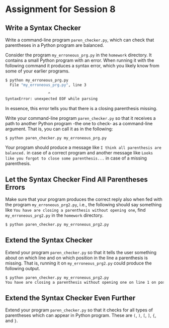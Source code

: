 # Assignment for Session 8

## Write a Syntax Checker

Write a command-line program `paren_checker.py`, which can check that parentheses in a Python program are balanced.

Consider the program `my_erroneous_prg.py` in the `homework` directory. It contains a small Python program with an error. When running it with the following command it produces a syntax error, which you likely know from some of your earlier programs.

```bash
$ python my_erroneous_prg.py
  File "my_erroneous_prg.py", line 3

                   ^
SyntaxError: unexpected EOF while parsing
```

In essence, this error tells you that there is a closing parenthesis missing.


Write your command-line program `paren_checker.py` so that it receives a path to another Python program -the one to check- as a command-line argument. That is, you can call it as in the following:

```bash
$ python paren_checker.py my_erroneous_prg.py
```

Your program should produce a message like `I think all parenthesis are balanced.` in case of a correct program and another message like `Looks like you forgot to close some parenthesis...` in case of a missing parenthesis.

## Let the Syntax Checker Find All Parentheses Errors


Make sure that your program produces the correct reply also when fed with the program `my_erroneous_prg2.py`, i.e., the following should say something like `You have are closing a parenthesis without opening one`, find `my_erroneous_prg2.py` in the `homework` directory.


```bash
$ python paren_checker.py my_erroneous_prg2.py
```

## Extend the Syntax Checker

Extend your program `paren_checker.py` so that it tells the user something about on which line and on which position in the line a parenthesis is missing. That is, running it on `my_erroneous_prg2.py` could produce the following output.

```bash
$ python paren_checker.py my_erroneous_prg2.py
You have are closing a parenthesis without opening one on line 1 on position 16
```


## Extend the Syntax Checker Even Further


Extend your program `paren_checker.py` so that it checks for all types of parentheses which can appear in Python program. These are `(`, `)`, `[`, `]`, `{`, and `}`.